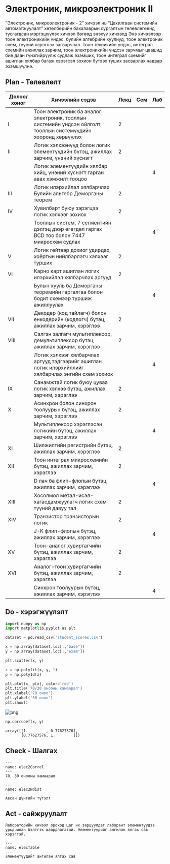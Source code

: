 # Электроник, микроэлектроник II

“Электроник, микроэлектроник - 2” хичээл нь “Цахилгаан системийн автоматжуулалт” хөтөлбөрийн бакалаврын сургалтын төлөвлөгөөнд тусгагдсан мэргэшүүлэх хичээл бөгөөд энэхүү хичээлд Энэ хичээлээр тоон электроникийн үндэс, булийн алгебрийн хуулиуд, тоон электроник схем, түүний хэрэглээ загварчлал. Тоон техникийн үндэс, интеграл схемийн ажиллах зарчим, тоон электроникийн үндсэн зарчмыг цаашид бие даан гүнзгийрүүлж судлаж эзэмших, тоон интеграл схемийг ашиглан хялбар багаж хэрэгсэл зохион бүтээх туших засварлах чадвар эзэмшүүлнэ. 

## Plan - Төлөвлөлт
| Долоо/ хоног | Хичээлийн сэдэв                                                                                                | Лекц | Сем  | Лаб |
|--------------|----------------------------------------------------------------------------------------------------------------|------|------|-----|
| I            | Тоон электроник ба аналог электроник, тооллын системийн үндсэн ойлголт, тооллын системүүдийн хооронд хөрвүүлэх | 2    |      |     |
| II           | Логик хэлхээнүүд болон логик элементүүдийн бүтэц, ажиллах зарчим, үнэний хүснэгт                               | 2    |      |     |
|              | Логик элементүүдийн хялбар хийц, үнэний хүснэгт гарган авах хэмжилт тооцоо                                     |      |      | 4   |
| III          | Логик илэрхийлэл хялбарчлах Булийн альгебр Деморганы теорем                                                    | 2    |      |     |
| IV           | Хувилбарт буюу зэрэгцээ логик хэлхээг зохиох                                                                   | 2    |      |     |
|              | Тооллын систем, 7 сегментийн дэлгэц дээр өгөгдөл гаргах BCD тоо болон 7447 микросхем судлах                    |      |      | 4   |
| V            | Логик гейтээр дохиог удирдах, хоёртын нийлбэрлэгч хэлхээг турших                                               | 2    |      |     |
| VI           | Карно карт ашиглан логик илэрхийлэл хялбарчлах аргууд                                                          | 2    |      |     |
|              | Булын хууль ба Деморганы теоремийн гаргалгаа болон бодит схемээр туршиж ажиллуулах                             |      |      | 4   |
| VII          | Декодер (код тайлагч) болон енкодерийн (кодлогч) бүтэц, ажиллах зарчим, хэрэглээ                               | 2    |      |     |
| VIII         | Сэлгэн залгагч мультиплексор, демультиплексор бүтэц, ажиллах зарчим, хэрэглээ                                  | 2    |      |     |
|              | Логик хэлхээг хялбарчлах аргууд тэдгээрийг ашиглан логик илэрхийллийг хялбарчлах энгийн схем зохиох            |      |      | 4   |
| IX           | Санамжтай логик буюу цуваа логик хэлхээ бүтэц, ажиллах зарчим, хэрэглээ                                        | 2    |      |     |
| X            | Асинхрон болон синхрон тоолуурын бүтэц, ажиллах зарчим, хэрэглээ                                               | 2    |      |     |
|              | Мультиплексор хэрэглэсэн логикийн бүтэц, ажиллах зарчим, хэрэглээ                                              |      |      | 4   |
| XI           | Шилжилтийн регистрийн бүтэц, ажиллах зарчим, хэрэглээ                                                          | 2    |      |     |
| XII          | Тоон интеграл микросхемийн бүтэц, ажиллах зарчим, хэрэглээ                                                     | 2    |      |     |
|              | D лач ба флип-флопын бүтэц, ажиллах зарчим, хэрэглээ                                                           |      |      | 4   |
| XIII         | Хосолмол метал-исэл-хагасдамжуулагч логик схем түүний давуу тал                                                | 2    |      |     |
| XIV          | Транзистор транзисторын логик                                                                                  | 2    |      |     |
|              | J-K флип-флопын бүтэц, ажиллах зарчим, хэрэглээ                                                                |      |      | 4   |
| XV           | Тоон-аналог хувиргагчийн бүтэц, ажиллах зарчим, хэрэглээ                                                       | 2    |      |     |
| XVI          | Аналог-тоон хувиргагчийн бүтэц, ажиллах зарчим, хэрэглээ                                                       | 2    |      |     |
|              | Синхрон тоолуурын бүтэц, ажиллах зарчим, хэрэглээ                                                              |      |      | 4   |
## Do - хэрэгжүүлэлт

```python
import numpy as np
import matplotlib.pyplot as plt

dataset = pd.read_csv('student_scores.csv')

x = np.array(dataset.loc[:,"base"])
y = np.array(dataset.loc[:,"exam"])

plt.scatter(x, y)

z = np.polyfit(x, y, 1)
p = np.poly1d(z)

plt.plot(x, p(x), color='red')
plt.title('70/30 онооны хамаарал')
plt.xlabel('70 оноо')
plt.ylabel('30 оноо')
plt.show()
```


    
![png](output_0_1.png)
    



```python
np.corrcoef(x, y)
```




    array([[1.        , 0.77627576],
           [0.77627576, 1.        ]])


## Check - Шалгах
```{figure} /elec2Correl.png
---
name: elec2Correl
---
70, 30 онооны хамаарал
```
```{figure} elec2Ndist.png
---
name: elec2Ndist
---
Авсан дүнгийн түгэлт
```

## Act - сайжруулалт

```{Note}
Лабораторийн хичээл ороход цаг их зарцуулдаг лаборант элементүүдээ урьдчилан бэлтгэх шаардлагатай. Элементүүдийг ангилан ялгах сав хэрэгтэй. 
```

```{figure} elecTable.jpeg
---
name: elecTable
---
Элементүүдийг ангилан ялгах сав
```